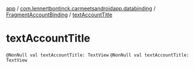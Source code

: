 [app](../../index.md) / [com.lennertbontinck.carmeetsandroidapp.databinding](../index.md) / [FragmentAccountBinding](index.md) / [textAccountTitle](./text-account-title.md)

# textAccountTitle

`@NonNull val textAccountTitle: TextView`
`@NonNull val textAccountTitle: TextView`